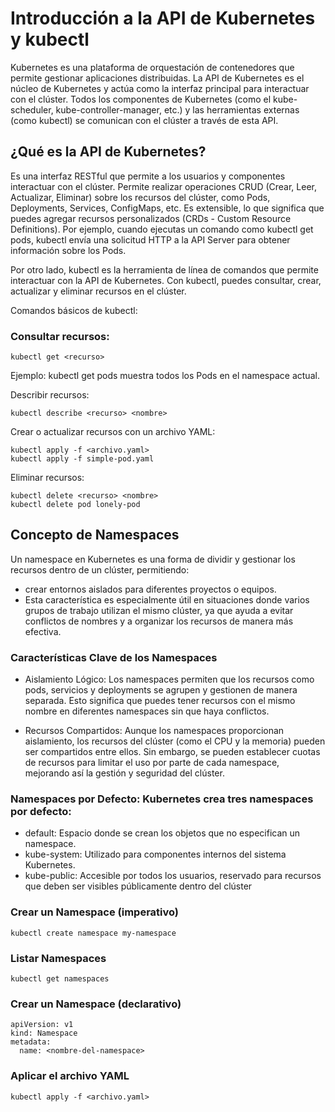# Introducción a la API de Kubernetes y kubectl

Kubernetes es una plataforma de orquestación de contenedores que permite gestionar aplicaciones distribuidas. La API de Kubernetes es el núcleo de Kubernetes y actúa como la interfaz principal para interactuar con el clúster. Todos los componentes de Kubernetes (como el kube-scheduler, kube-controller-manager, etc.) y las herramientas externas (como kubectl) se comunican con el clúster a través de esta API.

## ¿Qué es la API de Kubernetes?

Es una interfaz RESTful que permite a los usuarios y componentes interactuar con el clúster.
Permite realizar operaciones CRUD (Crear, Leer, Actualizar, Eliminar) sobre los recursos del clúster, como Pods, Deployments, Services, ConfigMaps, etc.
Es extensible, lo que significa que puedes agregar recursos personalizados (CRDs - Custom Resource Definitions).
Por ejemplo, cuando ejecutas un comando como kubectl get pods, kubectl envía una solicitud HTTP a la API Server para obtener información sobre los Pods.

Por otro lado, kubectl es la herramienta de línea de comandos que permite interactuar con la API de Kubernetes. Con kubectl, puedes consultar, crear, actualizar y eliminar recursos en el clúster.

Comandos básicos de kubectl:

### Consultar recursos:
```
kubectl get <recurso>
```
Ejemplo: kubectl get pods muestra todos los Pods en el namespace actual.

Describir recursos:
```
kubectl describe <recurso> <nombre>
```

Crear o actualizar recursos con un archivo YAML:
```
kubectl apply -f <archivo.yaml>
kubectl apply -f simple-pod.yaml
```

Eliminar recursos:
```
kubectl delete <recurso> <nombre>
kubectl delete pod lonely-pod
```

## Concepto de Namespaces

Un namespace en Kubernetes es una forma de dividir y gestionar los recursos dentro de un clúster, permitiendo:
- crear entornos aislados para diferentes proyectos o equipos.
- Esta característica es especialmente útil en situaciones donde varios grupos de trabajo utilizan el mismo clúster, ya que ayuda a evitar conflictos de nombres y a organizar los recursos de manera más efectiva.

### Características Clave de los Namespaces

- Aislamiento Lógico: Los namespaces permiten que los recursos como pods, servicios y deployments se agrupen y gestionen de manera separada. Esto significa que puedes tener recursos con el mismo nombre en diferentes namespaces sin que haya conflictos.

- Recursos Compartidos: Aunque los namespaces proporcionan aislamiento, los recursos del clúster (como el CPU y la memoria) pueden ser compartidos entre ellos. Sin embargo, se pueden establecer cuotas de recursos para limitar el uso por parte de cada namespace, mejorando así la gestión y seguridad del clúster.

### Namespaces por Defecto: Kubernetes crea tres namespaces por defecto:
- default: Espacio donde se crean los objetos que no especifican un namespace.
- kube-system: Utilizado para componentes internos del sistema Kubernetes.
- kube-public: Accesible por todos los usuarios, reservado para recursos que deben ser visibles públicamente dentro del clúster

### Crear un Namespace (imperativo)
```
kubectl create namespace my-namespace
```

### Listar Namespaces
```
kubectl get namespaces
```


### Crear un Namespace (declarativo)
```
apiVersion: v1
kind: Namespace
metadata:
  name: <nombre-del-namespace>
```

### Aplicar el archivo YAML

```
kubectl apply -f <archivo.yaml>
```